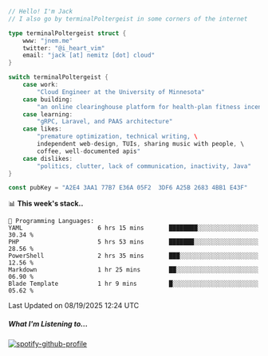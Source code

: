 ```go
// Hello! I'm Jack
// I also go by terminalPoltergeist in some corners of the internet

type terminalPoltergeist struct {
    www: "jnem.me"
    twitter: "@i_heart_vim"
    email: "jack [at] nemitz [dot] cloud"
}

switch terminalPoltergeist {
    case work:
        "Cloud Engineer at the University of Minnesota"
    case building:
        "an online clearinghouse platform for health-plan fitness incentive programs"
    case learning:
        "gRPC, Laravel, and PAAS architecture"
    case likes:
        "premature optimization, technical writing, \
        independent web-design, TUIs, sharing music with people, \
        coffee, well-documented apis"
    case dislikes:
        "politics, clutter, lack of communication, inactivity, Java"
}

const pubKey = "A2E4 3AA1 77B7 E36A 05F2  3DF6 A25B 2683 4BB1 E43F"
```

<!--START_SECTION:waka-->
📊 **This week's stack..** 

```text
💬 Programming Languages: 
YAML                     6 hrs 15 mins       ████████░░░░░░░░░░░░░░░░░   30.34 % 
PHP                      5 hrs 53 mins       ███████░░░░░░░░░░░░░░░░░░   28.56 % 
PowerShell               2 hrs 35 mins       ███░░░░░░░░░░░░░░░░░░░░░░   12.56 % 
Markdown                 1 hr 25 mins        ██░░░░░░░░░░░░░░░░░░░░░░░   06.90 % 
Blade Template           1 hr 9 mins         █░░░░░░░░░░░░░░░░░░░░░░░░   05.62 % 
```


 Last Updated on 08/19/2025 12:24 UTC
<!--END_SECTION:waka-->

##### What I'm Listening to...

[![spotify-github-profile](https://jnem.me/listening-item?maxAge=2592000)](https://jnem.me/listening)
